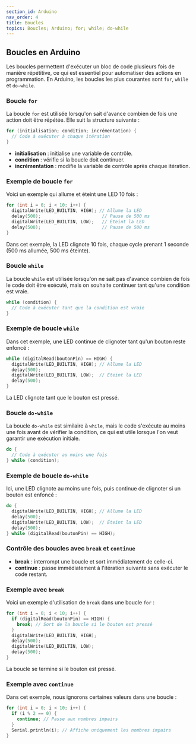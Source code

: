 ```yaml
---
section_id: Arduino
nav_order: 4
title: Boucles
topics: Boucles; Arduino; for; while; do-while
---
```


## Boucles en Arduino

Les boucles permettent d'exécuter un bloc de code plusieurs fois de manière répétitive, ce qui est essentiel pour automatiser des actions en programmation. En Arduino, les boucles les plus courantes sont `for`, `while` et `do-while`.

### Boucle `for`

La boucle `for` est utilisée lorsqu'on sait d'avance combien de fois une action doit être répétée. Elle suit la structure suivante :

```cpp
for (initialisation; condition; incrémentation) {
  // Code à exécuter à chaque itération
}
```

- **initialisation** : initialise une variable de contrôle.
- **condition** : vérifie si la boucle doit continuer.
- **incrémentation** : modifie la variable de contrôle après chaque itération.

### Exemple de boucle `for`

Voici un exemple qui allume et éteint une LED 10 fois :

```cpp
for (int i = 0; i < 10; i++) {
  digitalWrite(LED_BUILTIN, HIGH); // Allume la LED
  delay(500);                       // Pause de 500 ms
  digitalWrite(LED_BUILTIN, LOW);   // Éteint la LED
  delay(500);                       // Pause de 500 ms
}
```

Dans cet exemple, la LED clignote 10 fois, chaque cycle prenant 1 seconde (500 ms allumée, 500 ms éteinte).

### Boucle `while`

La boucle `while` est utilisée lorsqu'on ne sait pas d'avance combien de fois le code doit être exécuté, mais on souhaite continuer tant qu'une condition est vraie.

```cpp
while (condition) {
  // Code à exécuter tant que la condition est vraie
}
```

### Exemple de boucle `while`

Dans cet exemple, une LED continue de clignoter tant qu'un bouton reste enfoncé :

```cpp
while (digitalRead(boutonPin) == HIGH) {
  digitalWrite(LED_BUILTIN, HIGH); // Allume la LED
  delay(500);
  digitalWrite(LED_BUILTIN, LOW);  // Éteint la LED
  delay(500);
}
```

La LED clignote tant que le bouton est pressé.

### Boucle `do-while`

La boucle `do-while` est similaire à `while`, mais le code s'exécute au moins une fois avant de vérifier la condition, ce qui est utile lorsque l'on veut garantir une exécution initiale.

```cpp
do {
  // Code à exécuter au moins une fois
} while (condition);
```

### Exemple de boucle `do-while`

Ici, une LED clignote au moins une fois, puis continue de clignoter si un bouton est enfoncé :

```cpp
do {
  digitalWrite(LED_BUILTIN, HIGH); // Allume la LED
  delay(500);
  digitalWrite(LED_BUILTIN, LOW);  // Éteint la LED
  delay(500);
} while (digitalRead(boutonPin) == HIGH);
```

### Contrôle des boucles avec `break` et `continue`

- **break** : interrompt une boucle et sort immédiatement de celle-ci.
- **continue** : passe immédiatement à l'itération suivante sans exécuter le code restant.

### Exemple avec `break`

Voici un exemple d'utilisation de `break` dans une boucle `for` :

```cpp
for (int i = 0; i < 10; i++) {
  if (digitalRead(boutonPin) == HIGH) {
    break; // Sort de la boucle si le bouton est pressé
  }
  digitalWrite(LED_BUILTIN, HIGH);
  delay(500);
  digitalWrite(LED_BUILTIN, LOW);
  delay(500);
}
```

La boucle se termine si le bouton est pressé.

### Exemple avec `continue`

Dans cet exemple, nous ignorons certaines valeurs dans une boucle :

```cpp
for (int i = 0; i < 10; i++) {
  if (i % 2 == 0) {
    continue; // Passe aux nombres impairs
  }
  Serial.println(i); // Affiche uniquement les nombres impairs
}
```